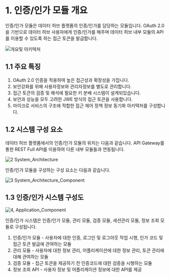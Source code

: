 # 1. 인증/인가 모듈 개요

인증/인가 모듈은 데이터 허브 플랫폼의 인증/인가를 담당하는 모듈입니다. OAuth 2.0을 기반으로 데이터 허브 사용자에게 인증/인가를 해주며 데이터 허브 내부 모듈의 API를 이용할 수 있도록 하는 접근 토큰을 발급합니다. 



![개요및 아키텍처](https://user-images.githubusercontent.com/42496861/163292617-67aa83e8-dec4-4c16-b81c-4ca91cb22c40.png)

## 1.1 주요 특징

1. OAuth 2.0 인증을 적용하여 높은 접근성과 확장성을 가집니다.
2. 보안강화를 위해 사용자정보와 관리자정보를 별도로 관리합니다.
3. 접근 토큰의 검증 및 해석에 필요한 키 분배 시스템이 설계되있습니다.
4. 보안과 성능을 모두 고려한 JWE 방식의 접근 토큰을 사용합니다.
5. 마이크로 서비스의 구조에 적합한 접근 제어 정책 정보 동기화 아키텍처를 구성합니다.



## 1.2 시스템 구성 요소

데이터 허브 플랫폼에서의 인증/인가 모듈의 위치는 다음과 같습니다. API Gateway를 통한 REST Full API를 이용하여 다른 내부 모듈들과 연동됩니다.



![2  System_Architecture](https://user-images.githubusercontent.com/42496861/162930921-9d941029-7f5d-450d-b429-c17832cf8b17.png)



인증/인가 모듈을 구성하는 구성 요소는 다음과 같습니다.

![3  System_Architecture_Component](https://user-images.githubusercontent.com/42496861/162930931-cef78bd3-b49a-45d7-ba11-c2782687f53c.png)



## 1.3 인증/인가 시스템 구성도



![4, Application_Component](https://user-images.githubusercontent.com/42496861/162930942-9a3d0d00-2ac8-48cc-9701-01ae4cafd72a.png)



인증/인가 시스템은 인증/인가 모듈, 관리 모듈, 검증 모듈, 세션관리 모듈, 정보 조회 모듈로 구성됩니다.

1. 인증/인가 모듈 - 사용자에 대한 인증, 로그인 및 로그아웃 작업 시행, 인가 코드 및 접근 토큰 발급에 관여하는 모듈
2. 관리 모듈 - 사용자에 대한 정보 관리, 어플리케이션에 대한 정보 관리, 토큰 관리에 대해 관여하는 모듈
3. 검증 모듈 - 접근 토큰을 제공하기 전 인증코드에 대한 검증을 시행하는 모듈
4. 정보 조회 API - 사용자 정보 및 어플리케이션 정보에 대한 API를 제공
